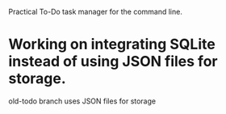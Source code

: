 Practical To-Do task manager for the command line.

# Working on integrating SQLite instead of using JSON files for storage.

old-todo branch uses JSON files for storage